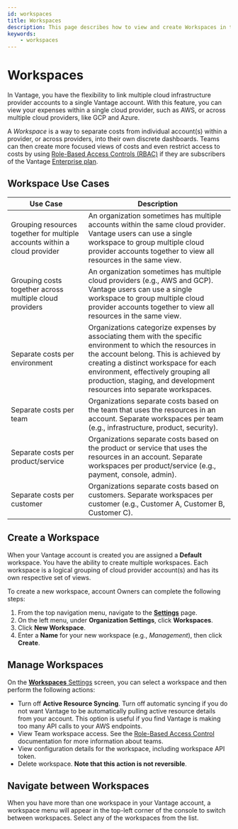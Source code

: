 ```yaml
---
id: workspaces
title: Workspaces
description: This page describes how to view and create Workspaces in the console.
keywords:
    - workspaces
---
```


# Workspaces

In Vantage, you have the flexibility to link multiple cloud infrastructure provider accounts to a single Vantage account. With this feature, you can view your expenses within a single cloud provider, such as AWS, or across multiple cloud providers, like GCP and Azure.

A *Workspace* is a way to separate costs from individual account(s) within a provider, or across providers, into their own discrete dashboards. Teams can then create more focused views of costs and even restrict access to costs by using [Role-Based Access Controls (RBAC)](/rbac) if they are subscribers of the Vantage [Enterprise plan](https://www.vantage.sh/pricing).

## Workspace Use Cases

| **Use Case**                                   | **Description**                                                                                                 |
|-----------------------------------------------|-------------------------------------------------------------------------------------------------------------|
| Grouping resources together for multiple accounts within a cloud provider | An organization sometimes has multiple accounts within the same cloud provider. Vantage users can use a single workspace to group multiple cloud provider accounts together to view all resources in the same view. |
| Grouping costs together across multiple cloud providers | An organization sometimes has multiple cloud providers (e.g., AWS and GCP). Vantage users can use a single workspace to group multiple cloud provider accounts together to view all resources in the same view. |
| Separate costs per environment | Organizations categorize expenses by associating them with the specific environment to which the resources in the account belong. This is achieved by creating a distinct workspace for each environment, effectively grouping all production, staging, and development resources into separate workspaces. |
| Separate costs per team | Organizations separate costs based on the team that uses the resources in an account. Separate workspaces per team (e.g., infrastructure, product, security). |
| Separate costs per product/service | Organizations separate costs based on the product or service that uses the resources in an account. Separate workspaces per product/service (e.g., payment, console, admin). |
| Separate costs per customer | Organizations separate costs based on customers. Separate workspaces per customer (e.g., Customer A, Customer B, Customer C). |


## Create a Workspace

When your Vantage account is created you are assigned a **Default** workspace. You have the ability to create multiple workspaces. Each workspace is a logical grouping of cloud provider account(s) and has its own respective set of views. 

To create a new workspace, account Owners can complete the following steps:

1. From the top navigation menu, navigate to the [**Settings**](https://console.vantage.sh/account/profile) page. 
2. On the left menu, under **Organization Settings**, click **Workspaces**.
3. Click **New Workspace**. 
4. Enter a **Name** for your new workspace (e.g., *Management*), then click **Create**. 

## Manage Workspaces

On the [**Workspaces** Settings](https://console.vantage.sh/settings/workspaces) screen, you can select a workspace and then perform the following actions:

- Turn off **Active Resource Syncing**. Turn off automatic syncing if you do not want Vantage to be automatically pulling active resource details from your account. This option is useful if you find Vantage is making too many API calls to your AWS endpoints.
- View Team workspace access. See the [Role-Based Access Control](/rbac) documentation for more information about teams.
- View configuration details for the workspace, including workspace API token.
- Delete workspace. **Note that this action is not reversible**. 

## Navigate between Workspaces

When you have more than one workspace in your Vantage account, a workspace menu will appear in the top-left corner of the console to switch between workspaces. Select any of the workspaces from the list. 
